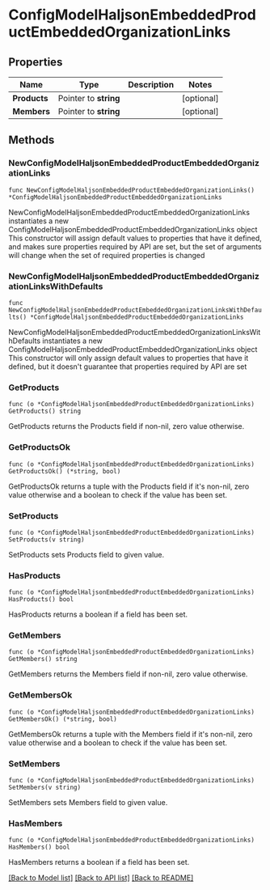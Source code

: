 # ConfigModelHaljsonEmbeddedProductEmbeddedOrganizationLinks

## Properties

Name | Type | Description | Notes
------------ | ------------- | ------------- | -------------
**Products** | Pointer to **string** |  | [optional] 
**Members** | Pointer to **string** |  | [optional] 

## Methods

### NewConfigModelHaljsonEmbeddedProductEmbeddedOrganizationLinks

`func NewConfigModelHaljsonEmbeddedProductEmbeddedOrganizationLinks() *ConfigModelHaljsonEmbeddedProductEmbeddedOrganizationLinks`

NewConfigModelHaljsonEmbeddedProductEmbeddedOrganizationLinks instantiates a new ConfigModelHaljsonEmbeddedProductEmbeddedOrganizationLinks object
This constructor will assign default values to properties that have it defined,
and makes sure properties required by API are set, but the set of arguments
will change when the set of required properties is changed

### NewConfigModelHaljsonEmbeddedProductEmbeddedOrganizationLinksWithDefaults

`func NewConfigModelHaljsonEmbeddedProductEmbeddedOrganizationLinksWithDefaults() *ConfigModelHaljsonEmbeddedProductEmbeddedOrganizationLinks`

NewConfigModelHaljsonEmbeddedProductEmbeddedOrganizationLinksWithDefaults instantiates a new ConfigModelHaljsonEmbeddedProductEmbeddedOrganizationLinks object
This constructor will only assign default values to properties that have it defined,
but it doesn't guarantee that properties required by API are set

### GetProducts

`func (o *ConfigModelHaljsonEmbeddedProductEmbeddedOrganizationLinks) GetProducts() string`

GetProducts returns the Products field if non-nil, zero value otherwise.

### GetProductsOk

`func (o *ConfigModelHaljsonEmbeddedProductEmbeddedOrganizationLinks) GetProductsOk() (*string, bool)`

GetProductsOk returns a tuple with the Products field if it's non-nil, zero value otherwise
and a boolean to check if the value has been set.

### SetProducts

`func (o *ConfigModelHaljsonEmbeddedProductEmbeddedOrganizationLinks) SetProducts(v string)`

SetProducts sets Products field to given value.

### HasProducts

`func (o *ConfigModelHaljsonEmbeddedProductEmbeddedOrganizationLinks) HasProducts() bool`

HasProducts returns a boolean if a field has been set.

### GetMembers

`func (o *ConfigModelHaljsonEmbeddedProductEmbeddedOrganizationLinks) GetMembers() string`

GetMembers returns the Members field if non-nil, zero value otherwise.

### GetMembersOk

`func (o *ConfigModelHaljsonEmbeddedProductEmbeddedOrganizationLinks) GetMembersOk() (*string, bool)`

GetMembersOk returns a tuple with the Members field if it's non-nil, zero value otherwise
and a boolean to check if the value has been set.

### SetMembers

`func (o *ConfigModelHaljsonEmbeddedProductEmbeddedOrganizationLinks) SetMembers(v string)`

SetMembers sets Members field to given value.

### HasMembers

`func (o *ConfigModelHaljsonEmbeddedProductEmbeddedOrganizationLinks) HasMembers() bool`

HasMembers returns a boolean if a field has been set.


[[Back to Model list]](../README.md#documentation-for-models) [[Back to API list]](../README.md#documentation-for-api-endpoints) [[Back to README]](../README.md)


